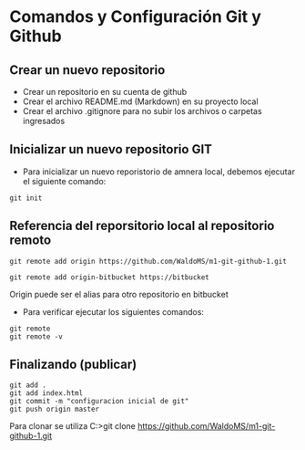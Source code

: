 # Comandos y Configuración Git y Github
## Crear un nuevo repositorio 
- Crear un repositorio en su cuenta de github
- Crear el archivo README.md (Markdown) en su proyecto local
- Crear  el archivo .gitignore para no subir los archivos o carpetas ingresados
## Inicializar un nuevo repositorio GIT
- Para inicializar un nuevo reporistorio de amnera local, debemos ejecutar el siguiente comando:
```
git init
```

##  Referencia del reporsitorio local al repositorio remoto
```
git remote add origin https://github.com/WaldoMS/m1-git-github-1.git
```
```
git remote add origin-bitbucket https://bitbucket
```
Origin puede ser el alias para otro repositorio en bitbucket
- Para verificar ejecutar los siguientes comandos:
```
git remote
git remote -v
```
##  Finalizando (publicar)
```
git add .
git add index.html
git commit -m "configuracion inicial de git"
git push origin master
```
Para clonar se utiliza C:\>git clone https://github.com/WaldoMS/m1-git-github-1.git